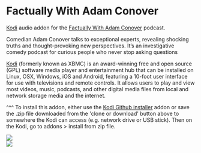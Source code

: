 Factually With Adam Conover
=============================

<a href="www.kodi.tv">Kodi</a> audio addon for the <a href="https://www.earwolf.com/show/factually-with-adam-conover/">Factually With Adam Conover</a> podcast.<br>

Comedian Adam Conover talks to exceptional experts, revealing shocking truths and thought-provoking new perspectives. It’s an investigative comedy podcast for curious people who never stop asking questions<br>

<a href="www.kodi.tv">Kodi</a> (formerly known as XBMC) is an award-winning free and open source (GPL) software media player and entertainment hub that can be installed on Linux, OSX, Windows, iOS and Android, featuring a 10-foot user interface for use with televisions and remote controls. It allows users to play and view most videos, music, podcasts, and other digital media files from local and network storage media and the internet.<br>

^^^ To install this addon, either use the <a href="https://www.tvaddons.co/github-browser-kodi/">Kodi Github installer</a> addon or save the .zip file downloaded from the 'clone or download' button above to somewhere the Kodi can access (e.g. network drive or USB stick). Then on the Kodi, go to addons > install from zip file.<br>

<img src="https://content.production.cdn.art19.com/images/65/f6/0d/14/65f60d14-3e56-4504-ba10-abe17c25856b/aee12f75e9cb30d31b7e0c41c2a5bc7b9bc19ab95a8e3b29b395b4d806de5a00932bd36960f7201d0142e049c55fb9933192e3b5cd8847485716e9db04814ee6.jpeg"><br>
<a href="http://www.kodi.tv"><img src="https://kodi.tv/sites/default/files/page/field_image/about--devices.jpg">
